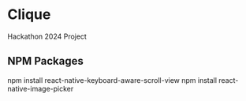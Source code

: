 # Clique
 Hackathon 2024 Project

## NPM Packages
npm install react-native-keyboard-aware-scroll-view
npm install react-native-image-picker
